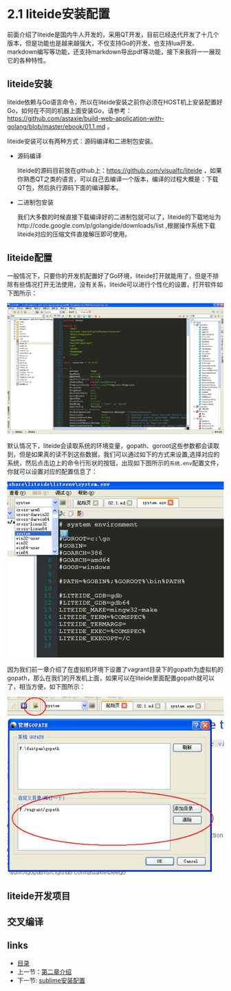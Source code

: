 # 2.1 liteide安装配置
前面介绍了liteide是国内牛人开发的，采用QT开发，目前已经迭代开发了十几个版本，但是功能也是越来越强大，不仅支持Go的开发，也支持lua开发、markdown编写等功能，还支持markdown导出pdf等功能，接下来我将一一展现它的各种特性。

## liteide安装
liteide依赖与Go语言命令，所以在liteide安装之前你必须在HOST机上安装配置好Go，如何在不同的机器上面安装Go，请参考：https://github.com/astaxie/build-web-application-with-golang/blob/master/ebook/01.1.md 。


liteide安装可以有两种方式：源码编译和二进制包安装。
- 源码编译
	
	liteide的源码目前放在github上：https://github.com/visualfc/liteide ，如果你熟悉QT之类的语言，可以自己去编译一个版本，编译的过程大概是：下载QT包，然后执行源码下面的编译脚本。

- 二进制包安装

	我们大多数的时候直接下载编译好的二进制包就可以了，liteide的下载地址为http://code.google.com/p/golangide/downloads/list ,根据操作系统下载liteide对应的压缩文件直接解压即可使用。

## liteide配置
一般情况下，只要你的开发机配置好了Go环境，liteide打开就能用了，但是不排除有些情况打开无法使用，没有关系，liteide可以进行个性化的设置，打开软件如下图所示：

![](images/2.1.liteide.png)

默认情况下，liteide会读取系统的环境变量，gopath、goroot这些参数都会读取到，但是如果真的读不到这些数据，我们可以通过如下的方式来设置,选择对应的系统，然后点击边上的命令行形状的按钮，出现如下图所示的`系统.env`配置文件，你就可以设置对应的配置信息了：

![](images/2.1.liteideset.png)

因为我们前一章介绍了在虚拟机环境下设置了vagrant目录下的gopath为虚拟机的gopath，那么在我们的开发机上面，如果可以在liteide里面配置gopath就可以了，相当方便，如下图所示：

![](images/2.1.liteideset2.png)

## liteide开发项目

## 交叉编译


## links  
  * [目录](<preface.md>)
  * 上一节：[第二章介绍](02.0.md)
  * 下一节: [sublime安装配置](02.2.md)
